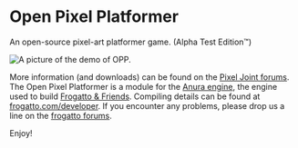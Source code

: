 Open Pixel Platformer
=====================

An open-source pixel-art platformer game. (Alpha Test Edition™)

![A picture of the demo of OPP.](http://ddr0.github.io/images/forum%20posts/snapshot%20103.png "It has animations in-game!")

More information (and downloads) can be found on the [Pixel Joint forums](http://www.pixeljoint.com/forum/forum_posts.asp?TID=16828&PN=1). The Open Pixel Platformer is a module for the [Anura engine](https://github.com/anura-engine/anura/), the engine used to build [Frogatto & Friends](http://www.frogatto.com). Compiling details can be found at [frogatto.com/developer](http://www.frogatto.com/developer). If you encounter any problems, please drop us a line on the [frogatto forums](http://frogatto.com/forum/).

Enjoy!
